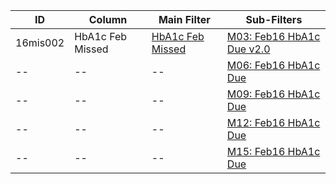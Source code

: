 ID | Column | Main Filter | Sub-Filters | 
-- | ------ | -------| -----------|
16mis002| HbA1c Feb Missed | [HbA1c Feb Missed](https://github.com/Edward-Yao31/Salud-Y-Vida-Report/blob/master/main-filters/missed/HbA1c%20Feb%20Missed) | [M03: Feb16 HbA1c Due v2.0](https://github.com/Edward-Yao31/Salud-Y-Vida-Report/blob/master/sub-filters/missed/M03:%20Feb16%20HbA1c%20Due%20v2.0)| 
-- |-- |-- |[M06: Feb16 HbA1c Due](https://github.com/Edward-Yao31/Salud-Y-Vida-Report/blob/master/sub-filters/missed/M06:%20Feb16%20HbA1c%20Due)|
-- |-- |-- |[M09: Feb16 HbA1c Due](https://github.com/Edward-Yao31/Salud-Y-Vida-Report/blob/master/sub-filters/missed/M09:%20Feb16%20HbA1c%20Due)| 
-- |-- |-- |[M12: Feb16 HbA1c Due](https://github.com/Edward-Yao31/Salud-Y-Vida-Report/blob/master/sub-filters/missed/M12:%20Feb16%20HbA1c%20Due)|
-- |-- |-- |[M15: Feb16 HbA1c Due](https://github.com/Edward-Yao31/Salud-Y-Vida-Report/blob/master/sub-filters/missed/M15:%20Feb16%20HbA1c%20Due)|
